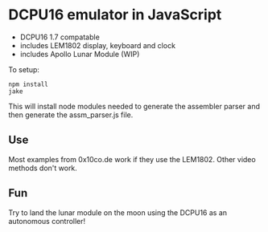 DCPU16 emulator in JavaScript
=============================

*   DCPU16 1.7 compatable
*   includes LEM1802 display, keyboard and clock
*   includes Apollo Lunar Module (WIP)

To setup:

    npm install
    jake

This will install node modules needed to generate the assembler parser and then generate the assm_parser.js file.

Use
---

Most examples from 0x10co.de work if they use the LEM1802.  Other video methods don't work.

Fun
---

Try to land the lunar module on the moon using the DCPU16 as an autonomous controller!
